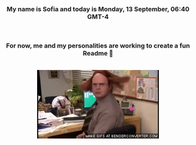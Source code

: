 


<div align="center">
<h3 >My name is Sofia and today is Monday, 13 September, 06:40 GMT-4</h3><br>
<h3 >For now, me and my personalities are working to create a fun Readme 👋
</h3><br>
<img src='img/dwight.gif' alt='working...'/>
</div>
